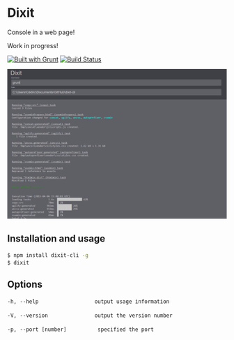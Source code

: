 # Dixit

Console in a web page!

Work in progress!

[![Built with Grunt](https://cdn.gruntjs.com/builtwith.png)](http://gruntjs.com/)
[![Build Status](https://travis-ci.org/cedced19/dixit-cli.svg)](https://travis-ci.org/cedced19/dixit-cli)


![demo](https://raw.githubusercontent.com/cedced19/dixit-cli/master/demo.png)

## Installation and usage
```bash
$ npm install dixit-cli -g
$ dixit
```

## Options

```
-h, --help                  output usage information

-V, --version               output the version number

-p, --port [number]          specified the port
```